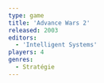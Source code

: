 ```yaml
---
type: game
title: 'Advance Wars 2'
released: 2003
editors: 
  - 'Intelligent Systems'
players: 4
genres:
  - Stratégie
---
```

